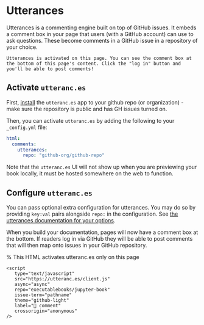 # Utterances

Utterances is a commenting engine built on top of GitHub issues. It embeds a comment box in your page that users (with a GitHub account) can use to ask questions. These become comments in a GitHub issue in a repository of your choice.

```{note}
Utterances is activated on this page. You can see the comment box at the bottom of this page's content. Click the "log in" button and you'll be able to post comments!
```

## Activate `utteranc.es`

First, [install](https://github.com/apps/utterances) the `utteranc.es` app to your github repo (or organization) - make sure the repository is public and has GH issues turned on.

Then, you can activate `utteranc.es` by adding the following to your `_config.yml` file:

```yaml
html:
  comments:
    utterances:
      repo: "github-org/github-repo"
```

Note that the `utteranc.es` UI will not show up when you are previewing your book locally, it must be hosted somewhere on the web to function.

## Configure `utteranc.es`

You can pass optional extra configuration for utterances. You may do so by providing `key:val` pairs alongside `repo:` in the configuration. See
[the utterances documentation for your options](https://utteranc.es/#configuration).

When you build your documentation, pages will now have a comment box at the bottom. If readers log in via GitHub they will be able to post comments that will then map onto issues in your GitHub repository.

% This HTML activates utteranc.es only on this page
```{raw} html
<script
   type="text/javascript"
   src="https://utteranc.es/client.js"
   async="async"
   repo="executablebooks/jupyter-book"
   issue-term="pathname"
   theme="github-light"
   label="💬 comment"
   crossorigin="anonymous"
/>
```
